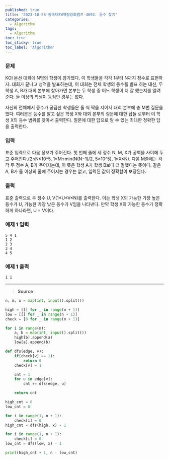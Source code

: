 ```yaml
---
published: true
title: '2023-10-28-동국대SW역량강화캠프-4692. 등수 찾기'
categories:
  - Algorithm
tags:
  - Algorithm
toc: true
toc_sticky: true
toc_label: 'Algorithm'
---
```


### **문제**

KOI 본선 대회에 N명의 학생이 참가했다. 이 학생들을 각각 1부터 N까지 정수로 표현하자. 대회가 끝나고 성적을 발표하는데, 이 대회는 전체 학생의 등수를 발표 하는 대신, 두 학생 A, B가 대회 본부에 찾아가면 본부는 두 학생 중 어느 학생이 더 잘 했는지를 알려준다. 둘 이상의 학생이 동점인 경우는 없다.

자신의 전체에서 등수가 궁금한 학생들은 둘 씩 짝을 지어서 대회 본부에 총 M번 질문을 했다. 여러분은 등수를 알고 싶은 학생 X와 대회 본부의 질문에 대한 답들 로부터 이 학생 X의 등수 범위를 찾아서 출력한다. 질문에 대한 답으로 알 수 있는 최대한 정확한 답을 출력한다.

### **입력**

표준 입력으로 다음 정보가 주어진다. 첫 번째 줄에 세 정수 N, M, X가 공백을 사이에 두고 주어진다.(2≤N≤10^5, 1≤M≤min(N(N−1)/2, 5×10^5), 1≤X≤N). 다음
M줄에는 각각 두 정수 A, B가 주어지는데, 이 뜻은 학생 A가 학생 B보다 더 잘했다는 뜻이다. 같은 A, B가 둘 이상의 줄에 주어지는 경우는 없고, 입력된 값이 정확함이 보장된다.

### **출력**

표준 출력으로 두 정수 U, V(1≤U≤V≤N)를 출력한다. 이는 학생 X의 가능한 가장 높은 등수가 U, 가능한 가장 낮은 등수가 V임을 나타낸다. 만약 학생 X의 가능한 등수가 정확하게 하나라면, U = V이다.

### **예제 1 입력**

```
5 4 1
1 2
2 3
3 4
4 5
```

### **예제 1 출력**

```
1 1
```

---

> **Source**

```python
n, m, x = map(int, input().split())

high = [[] for _ in range(n + 1)]
low = [[] for _ in range(n + 1)]
check = [0 for _ in range(n + 1)]

for i in range(m):
    a, b = map(int, input().split())
    high[b].append(a)
    low[a].append(b)

def dfs(edge, v):
    if(check[v] == 1):
        return 0
    check[v] = 1

    cnt = 1
    for u in edge[v]:
        cnt += dfs(edge, u)

    return cnt

high_cnt = 0
low_cnt = 0

for i in range(1, n + 1):
    check[i] = 0
high_cnt = dfs(high, x) - 1

for i in range(1, n + 1):
    check[i] = 0
low_cnt = dfs(low, x) - 1

print(high_cnt + 1, n - low_cnt)
```
